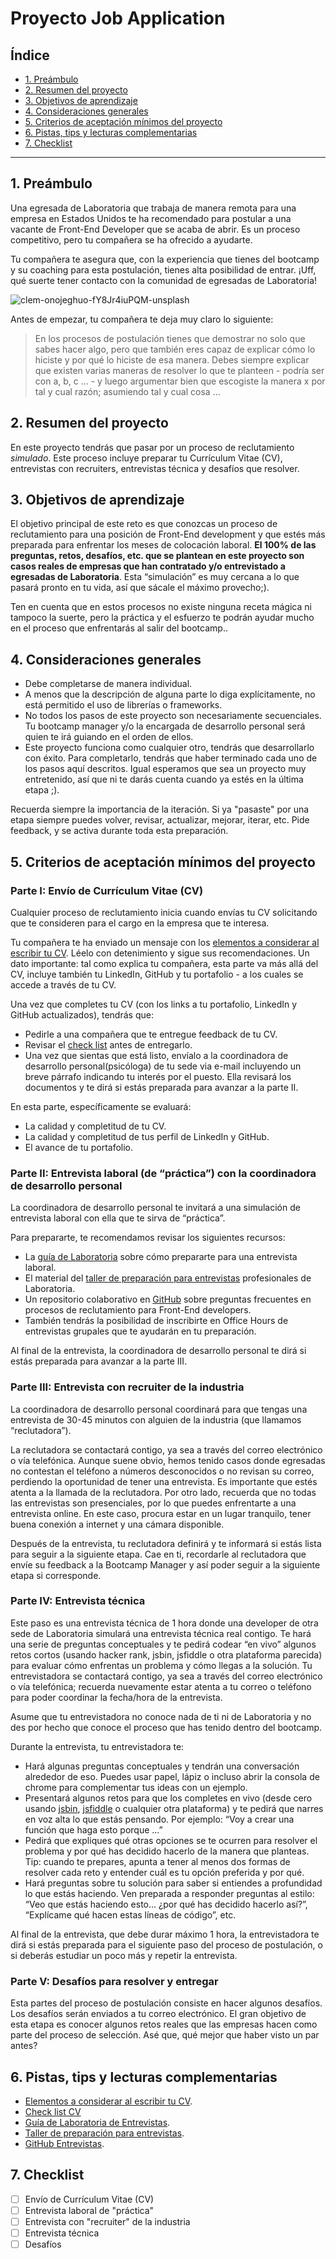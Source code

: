 # Proyecto Job Application

## Índice

- [1. Preámbulo](#1-preámbulo)
- [2. Resumen del proyecto](#2-resumen-del-proyecto)
- [3. Objetivos de aprendizaje](#3-objetivos-de-aprendizaje)
- [4. Consideraciones generales](#4-consideraciones-generales)
- [5. Criterios de aceptación mínimos del proyecto](#5-criterios-de-aceptación-mínimos-del-proyecto)
- [6. Pistas, tips y lecturas complementarias](#6-pistas-tips-y-lecturas-complementarias)
- [7. Checklist](#7-checklist)

---

## 1. Preámbulo

Una egresada de Laboratoria que trabaja de manera remota para una empresa en
Estados Unidos te ha recomendado para postular a una vacante de Front-End
Developer que se acaba de abrir. Es un proceso competitivo, pero tu compañera se
ha ofrecido a ayudarte.

Tu compañera te asegura que, con la experiencia que tienes del bootcamp y su
coaching para esta postulación, tienes alta posibilidad de entrar. ¡Uff, qué
suerte tener contacto con la comunidad de egresadas de Laboratoria!

![clem-onojeghuo-fY8Jr4iuPQM-unsplash](https://user-images.githubusercontent.com/110297/135535064-9a0c0aa1-5b25-4c83-a909-4875a86d9963.jpg)

Antes de empezar, tu compañera te deja muy claro lo siguiente:

> En los procesos de postulación tienes que demostrar no solo que sabes hacer
> algo, pero que también eres capaz de explicar cómo lo hiciste y por qué lo
> hiciste de esa manera. Debes siempre explicar que existen varias maneras de
> resolver lo que te planteen - podría ser con a, b, c ... - y luego argumentar
> bien que escogiste la manera x por tal y cual razón; asumiendo tal y cual cosa
> ...

## 2. Resumen del proyecto

En este proyecto tendrás que pasar por un proceso de reclutamiento _simulado_.
Este proceso incluye preparar tu Currículum Vitae (CV), entrevistas con
recruiters, entrevistas técnica y desafíos que resolver.

## 3. Objetivos de aprendizaje

El objetivo principal de este reto es que conozcas un proceso de reclutamiento
para una posición de Front-End development y que estés más preparada para
enfrentar los meses de colocación laboral. **El 100% de las preguntas, retos,
desafíos, etc. que se plantean en este proyecto son casos reales de empresas que
han contratado y/o entrevistado a egresadas de Laboratoria**. Esta “simulación”
es muy cercana a lo que pasará pronto en tu vida, así que sácale el máximo
provecho;).

Ten en cuenta que en estos procesos no existe ninguna receta mágica ni tampoco
la suerte, pero la práctica y el esfuerzo te podrán ayudar mucho en el proceso
que enfrentarás al salir del bootcamp..

## 4. Consideraciones generales

- Debe completarse de manera individual.
- A menos que la descripción de alguna parte lo diga explícitamente, no está
  permitido el uso de librerías o frameworks.
- No todos los pasos de este proyecto son necesariamente secuenciales. Tu
  bootcamp manager y/o la encargada de desarrollo personal será quien te irá
  guiando en el orden de ellos.
- Este proyecto funciona como cualquier otro, tendrás que desarrollarlo con
  éxito. Para completarlo, tendrás que haber terminado cada uno de los pasos
  aquí descritos. Igual esperamos que sea un proyecto muy entretenido, así que
  ni te darás cuenta cuando ya estés en la última etapa ;).

Recuerda siempre la importancia de la iteración. Si ya "pasaste" por una etapa
siempre puedes volver, revisar, actualizar, mejorar, iterar, etc. Pide feedback,
y se activa durante toda esta preparación.

## 5. Criterios de aceptación mínimos del proyecto

### Parte I: Envío de Currículum Vitae (CV)

Cualquier proceso de reclutamiento inicia cuando envías tu CV solicitando que te
consideren para el cargo en la empresa que te interesa.

Tu compañera te ha enviado un mensaje con los
[elementos a considerar al escribir tu CV](https://drive.google.com/file/d/1TUHy3SxgalOWBqH-rtHKbejsKCXoLxWD/view?usp=sharing).
Léelo con detenimiento y sigue sus recomendaciones. Un dato importante: tal como
explica tu compañera, esta parte va más allá del CV, incluye también tu
LinkedIn, GitHub y tu portafolio - a los cuales se accede a través de tu CV.

Una vez que completes tu CV (con los links a tu portafolio, LinkedIn y GitHub
actualizados), tendrás que:

- Pedirle a una compañera que te entregue feedback de tu CV.
- Revisar el [check list](https://docs.google.com/spreadsheets/d/e/2PACX-1vQL5wi4637DGEkYWEeuZi8YCO-xeQHNXWq-KdoZKnbsXjJmeHDLSrV6ZbSHHmZ_Dt4BjqPamZGPr6PX/pubhtml)
  antes de entregarlo.
- Una vez que sientas que está listo, envíalo a la coordinadora de desarrollo
  personal(psicóloga) de tu sede via e-mail incluyendo un breve párrafo
  indicando tu interés por el puesto. Ella revisará los documentos y te dirá si
  estás preparada para avanzar a la parte II.

En esta parte, específicamente se evaluará:

- La calidad y completitud de tu CV.
- La calidad y completitud de tus perfil de LinkedIn y GitHub.
- El avance de tu portafolio.

### Parte II: Entrevista laboral (de “práctica”) con la coordinadora de desarrollo personal

La coordinadora de desarrollo personal te invitará a una simulación de
entrevista laboral con ella que te sirva de “práctica”.

Para prepararte, te recomendamos revisar los siguientes recursos:

- La [guía de Laboratoria](https://drive.google.com/file/d/1hwayjQlU7m6acBts9g0G5VBK8ZCcAN2b/view?usp=sharing)
  sobre cómo prepararte para una entrevista laboral.
- El material del [taller de preparación para entrevistas](https://docs.google.com/presentation/d/1IKc49cO4PQZVytL8pEgu9rogWYcuoguBcnKHgPKKXLs/edit?usp=sharing)
  profesionales de Laboratoria.
- Un repositorio colaborativo en [GitHub](https://github.com/h5bp/Front-end-Developer-Interview-Questions)
  sobre preguntas frecuentes en procesos de reclutamiento para Front-End
  developers.
- También tendrás la posibilidad de inscribirte en Office Hours de entrevistas
  grupales que te ayudarán en tu preparación.

Al final de la entrevista, la coordinadora de desarrollo personal te dirá si
estás preparada para avanzar a la parte III.

### Parte III: Entrevista con recruiter de la industria

La coordinadora de desarrollo personal coordinará para que tengas una
entrevista de 30-45 minutos con alguien de la industria (que llamamos
“reclutadora”).

La reclutadora se contactará contigo, ya sea a través del correo
electrónico o vía telefónica. Aunque suene obvio, hemos tenido casos donde
egresadas no contestan el teléfono a números desconocidos o no revisan su
correo, perdiendo la oportunidad de tener una entrevista. Es importante que
estés atenta a la llamada de la reclutadora. Por otro lado, recuerda que no
todas las entrevistas son presenciales, por lo que puedes enfrentarte a
una entrevista online. En este caso, procura estar en un lugar tranquilo,
tener buena conexión a internet y una cámara disponible.

Después de la entrevista, tu reclutadora definirá y te informará si estás lista
para seguir a la siguiente etapa. Cae en ti, recordarle al reclutadora que envíe
su feedback a la Bootcamp Manager y así poder seguir a la siguiente etapa si
corresponde.

### Parte IV: Entrevista técnica

Este paso es una entrevista técnica de 1 hora donde una developer de
otra sede de Laboratoria simulará una entrevista técnica real contigo.
Te hará una serie de preguntas conceptuales y te pedirá codear “en vivo”
algunos retos cortos (usando hacker rank, jsbin, jsfiddle o otra plataforma
parecida) para evaluar cómo enfrentas un problema y cómo llegas a la solución.
Tu entrevistadora se contactará contigo, ya sea a través del correo electrónico
o vía telefónica; recuerda nuevamente estar atenta a tu correo o teléfono
para poder coordinar la fecha/hora de la entrevista.

Asume que tu entrevistadora no conoce nada de ti ni de Laboratoria y no des por
hecho que conoce el proceso que has tenido dentro del bootcamp.

Durante la entrevista, tu entrevistadora te:

- Hará algunas preguntas conceptuales y tendrán una conversación
  alrededor de eso. Puedes usar papel, lápiz o incluso abrir la consola de
  chrome para complementar tus ideas con un ejemplo.
- Presentará algunos retos para que los completes en vivo (desde cero usando
  [jsbin](https://jsbin.com/?html,output), [jsfiddle](https://jsfiddle.net/) o
  cualquier otra plataforma) y te pedirá que narres en voz alta lo que estás
  pensando. Por ejemplo: “Voy a crear una función que haga esto porque ...”
- Pedirá que expliques qué otras opciones se te ocurren para resolver el
  problema y por qué has decidido hacerlo de la manera que planteas. Tip: cuando
  te prepares, apunta a tener al menos dos formas de resolver cada reto y
  entender cuál es tu opción preferida y por qué.
- Hará preguntas sobre tu solución para saber si entiendes a profundidad lo que
  estás haciendo. Ven preparada a responder preguntas al estilo: “Veo que estás
  haciendo esto... ¿por qué has decidido hacerlo así?”, “Explícame qué hacen
  estas líneas de código”, etc.

Al final de la entrevista, que debe durar máximo 1 hora, la entrevistadora te
dirá si estás preparada para el siguiente paso del proceso de postulación,
o si deberás estudiar un poco más y repetir la entrevista.

### Parte V: Desafíos para resolver y entregar

Esta partes del proceso de postulación consiste en hacer algunos desafíos.
Los desafíos serán enviados a tu correo electrónico. El gran objetivo de esta
etapa es conocer algunos retos reales que las empresas hacen como
parte del proceso de selección. Asé que, qué mejor que haber visto un par
antes?

## 6. Pistas, tips y lecturas complementarias

- [Elementos a considerar al escribir tu CV](https://drive.google.com/file/d/1TUHy3SxgalOWBqH-rtHKbejsKCXoLxWD/view?usp=sharing).
- [Check list CV](https://docs.google.com/spreadsheets/d/1MyOE5v1TxOMovsTiMQ21QzRPxCRXIKpaOOLS99y3MKQ/edit#gid=1386834576)
- [Guía de Laboratoria de Entrevistas](https://drive.google.com/file/d/1hwayjQlU7m6acBts9g0G5VBK8ZCcAN2b/view?usp=sharing).
- [Taller de preparación para entrevistas](https://docs.google.com/presentation/d/1IKc49cO4PQZVytL8pEgu9rogWYcuoguBcnKHgPKKXLs/edit?usp=sharing).
- [GitHub Entrevistas](https://github.com/h5bp/Front-end-Developer-Interview-Questions).

## 7. Checklist

- [ ] Envío de Currículum Vitae (CV)
- [ ] Entrevista laboral de "práctica"
- [ ] Entrevista con "recruiter" de la industria
- [ ] Entrevista técnica
- [ ] Desafíos
